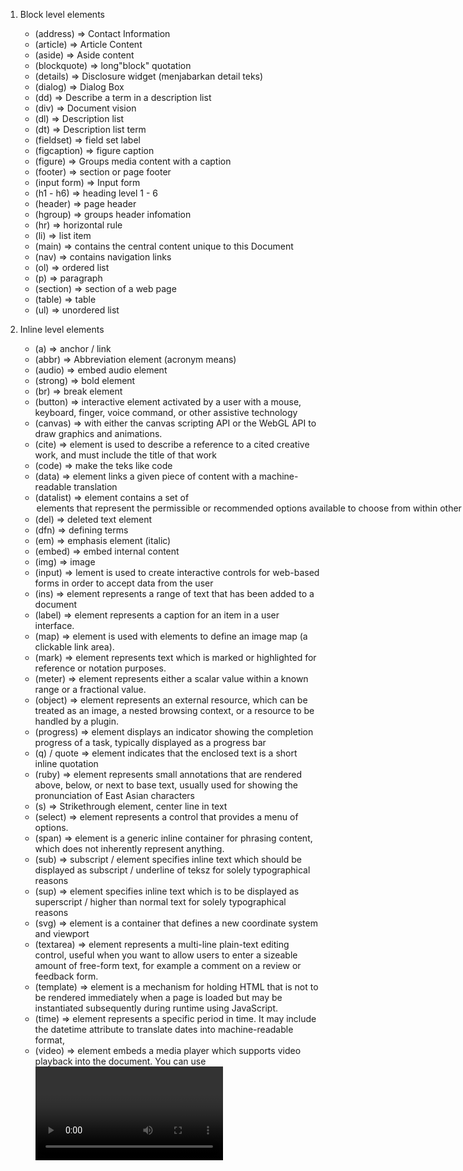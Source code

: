 1. Block level elements

   -  (address) => Contact Information
   -  (article) => Article Content
   -  (aside) => Aside content
   -  (blockquote) => long"block" quotation
   -  (details) => Disclosure widget (menjabarkan detail teks)
   -  (dialog) => Dialog Box
   -  (dd) => Describe a term in a description list
   -  (div) => Document vision
   -  (dl) => Description list
   -  (dt) => Description list term
   -  (fieldset) => field set label
   -  (figcaption) => figure caption
   -  (figure) => Groups media content with a caption
   -  (footer) => section or page footer
   -  (input form) => Input form
   -  (h1 - h6) => heading level 1 - 6
   -  (header) => page header
   -  (hgroup) => groups header infomation
   -  (hr) => horizontal rule
   -  (li) => list item
   -  (main) => contains the central content unique to this Document
   -  (nav) => contains navigation links
   -  (ol) => ordered list
   -  (p) => paragraph
   -  (section) => section of a web page
   -  (table) => table
   -  (ul) => unordered list

2. Inline level elements
   -  (a) => anchor / link
   -  (abbr) => Abbreviation element (acronym means)
   -  (audio) => embed audio element
   -  (strong) => bold element
   -  (br) => break element
   -  (button) => interactive element activated by a user with a mouse, keyboard,
      finger, voice command, or other assistive technology
   -  (canvas) => with either the canvas scripting API or the WebGL API to draw graphics and animations.
   -  (cite) => element is used to describe a reference to a cited creative work, and must include the title of that work
   -  (code) => make the teks like code
   -  (data) => element links a given piece of content with a machine-readable translation
   -  (datalist) => element contains a set of <option> elements that represent the permissible or recommended options available
      to choose from within other controls
   -  (del) => deleted text element
   -  (dfn) => defining terms
   -  (em) => emphasis element (italic)
   -  (embed) => embed internal content
   -  (img) => image
   -  (input) => lement is used to create interactive controls for web-based forms in order to accept data from the user
   -  (ins) => element represents a range of text that has been added to a document
   -  (label) => element represents a caption for an item in a user interface.
   -  (map) => element is used with <area> elements to define an image map (a clickable link area).
   -  (mark) => element represents text which is marked or highlighted for reference or notation purposes.
   -  (meter) => element represents either a scalar value within a known range or a fractional value.
   -  (object) => element represents an external resource, which can be treated as an image, a nested browsing context,
      or a resource to be handled by a plugin.
   -  (progress) => element displays an indicator showing the completion progress of a task, typically displayed as a progress bar
   -  (q) / quote => element indicates that the enclosed text is a short inline quotation
   -  (ruby) => element represents small annotations that are rendered above, below, or next to base text,
      usually used for showing the pronunciation of East Asian characters
   -  (s) => Strikethrough element, center line in text
   -  (select) => element represents a control that provides a menu of options.
   -  (span) => element is a generic inline container for phrasing content,
      which does not inherently represent anything.
   -  (sub) => subscript / element specifies inline text which should be displayed as subscript / underline of teksz
      for solely typographical reasons
   -  (sup) => element specifies inline text which is to be displayed as superscript / higher than normal text
      for solely typographical reasons
   -  (svg) => element is a container that defines a new coordinate system and viewport
   -  (textarea) => element represents a multi-line plain-text editing control, useful when you want
      to allow users to enter a sizeable amount of free-form text, for example a comment
      on a review or feedback form.
   -  (template) => element is a mechanism for holding HTML that is not to be rendered immediately when
      a page is loaded but may be instantiated subsequently during runtime using JavaScript.
   -  (time) => element represents a specific period in time. It may include the datetime attribute
      to translate dates into machine-readable format,
   -  (video) => element embeds a media player which supports video playback into the document. You can use <video>
      for audio content as well, but the <audio> element may provide a more appropriate user experience.
